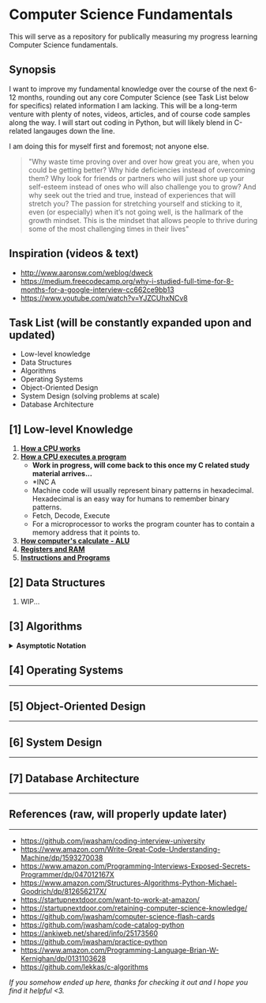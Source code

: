 # **Computer Science Fundamentals**

This will serve as a repository for publically measuring my progress learning Computer Science fundamentals.

## Synopsis

I want to improve my fundamental knowledge over the course of the next 6-12 months, rounding out any core Computer Science (see Task List below for specifics) related information I am lacking. This will be a long-term venture with plenty of notes, videos, articles, and of course code samples along the way. I will start out coding in Python, but will likely blend in C-related langauges down the line.

I am doing this for myself first and foremost; not anyone else.

> "Why waste time proving over and over how great you are, when you could be getting better? Why hide deficiencies instead of overcoming them? Why look for friends or partners who will just shore up your self-esteem instead of ones who will also challenge you to grow? And why seek out the tried and true, instead of experiences that will stretch you? The passion for stretching yourself and sticking to it, even (or especially) when it’s not going well, is the hallmark of the growth mindset. This is the mindset that allows people to thrive during some of the most challenging times in their lives"

## Inspiration (videos & text)

* http://www.aaronsw.com/weblog/dweck
* https://medium.freecodecamp.org/why-i-studied-full-time-for-8-months-for-a-google-interview-cc662ce9bb13
* https://www.youtube.com/watch?v=YJZCUhxNCv8

## Task List (will be constantly expanded upon and updated)

* Low-level knowledge
* Data Structures
* Algorithms
* Operating Systems
* Object-Oriented Design
* System Design (solving problems at scale)
* Database Architecture

## [1] **Low-level Knowledge**

1. **[How a CPU works](https://www.youtube.com/watch?v=FZGugFqdr60&feature=youtu.be)**
2. **[How a CPU executes a program](https://www.youtube.com/watch?v=XM4lGflQFvA)**
    * **Work in progress, will come back to this once my C related study material arrives...**
    * *INC A
    * Machine code will usually represent binary patterns in hexadecimal. Hexadecimal is an easy way for humans to remember binary patterns.
    * Fetch, Decode, Execute
    * For a microprocessor to works the program counter has to contain a memory address that it points to.
3. **[How computer's calculate - ALU](https://www.youtube.com/watch?v=1I5ZMmrOfnA&feature=youtu.be)**
4. **[Registers and RAM](https://www.youtube.com/watch?v=fpnE6UAfbtU&feature=youtu.be)**
5. **[Instructions and Programs](https://www.youtube.com/watch?v=zltgXvg6r3k&feature=youtu.be)**

## [2] **Data Structures**
1. WIP...

## [3] **Algorithms**

<details>
<summary><b>Asymptotic Notation</b></summary>

### Bite Size Overview

---
Asymptotic Notation, aka Big O notation, is the most common metric for calculating time complexity. It describes the execution time of a task in relation to the number of steps required to complete it.

### Videos

---

1. <a href="https://www.youtube.com/watch?v=iOq5kSKqeR4">The best high-level explanation I've seen to date.</a>
2. More later...

### Notes

---
Fast or efficient algorithms =/= a measurement in real time (seconds, minutes) due to how much hardware varies, or that they might be running their program through a different piece of software, etc. Thus, the uniform way compare the algorithm is to measure the Asymptotic Complexity of a program, and to use the notation (Big O (or just O)) for describing this.
**How fast a programs runtime grows asymptotically == as the size of your inputs increase towards infinity, how does the runtime of your program grow?**.

Think sorting an array with a size of 1 vs one of 1,000,000, or imagine counting the number of characters in a string the simplest way by walking through the whole string, letter by letter, and adding 1 to a counter for each character. This algorithm is said to run in linear time with respect to the number of characters (n) in the string. In short, it runs in **O(n); the time required to traverse the entire string is proportional to the number of characters**. 20 characters take twice as long as 10 characters, etc. As you increase the number of characters, **the runtime will increase linearly with the input length**.

Lets says the above method isn't fast enough, so you may chose to store the number of characters in the string in a variable _len_, which you can then compare against instead of the checking the string itself everytime. **Accessing len() is considered an asymptotically constant time operation, or O(1)**. This doesn't have to mean your code runs in one step, if it doesn't change with the size of inputs then it is still asymptotically constant. There are always drawbacks though, and in this case you have to spend extra memory space on your computer to store the variable (and the storage of the variable itself).

![Big O comparisons](https://justin.abrah.ms/static/images/runtime_comparison.png)

There are many different Big O runtimes to measure algorithms with. **O(n^2) are asymptotically slower than O(n) algorithms**, but this doesn't mean they always run faster, even in the same environment and the same hardware. Maybe for small input sizes O(n) could be faster, but **as you approach towards infinity O(n^2) will eventually overtake the O(n) algorithm; just like any quadratic mathematical function will eventually overtake any linear function, no matter how much of a head start the linear function starts off with.**

Another asymptotic complexity is logarithmic time; **O(log n)**. An example of an algorithm that runs this quickly is the classic **Binary Search Algorithm** for finding an element in an already sorted list on elements. To briefly recap Binary Search, check out the example below:

```
Let's say we are looking for the number 3 in the following array of integers [1, 2, 3, 4, 5, 6, 7].

The Binary Search Algorithm looks at the middle element of the array and asks: is the element greater than, less than, or equal to the element we are looking for?

If it finds the desired element, then you are done. If it's greater than the desired element, then it has to be in the right side of the array and you can only look at that in the future. If it's less than the desired element, you would do the same for the left side. This process is then repeated with the smaller size array until the desired element is found.
```

To further expand on the point, let's say we had an array with the below sizes:

```
size 8 -> 3 operations (log₂8)
size 16 -> 4 operations (log₂16)
```

If we were to **double the size of the array then the runtime would only be increased by a single chunk of the code** (splitting the middle element and checking) and is therefore said to run in **logarithmic time**.

Because an algorithm could potentially find the match on the first operation regardless of the input size, Computer Scientists have established a practice of measuring the upper and lower bounds of a runtime (the best and worst case performances of an algorithm).

Continuing with the above notation of O(log n), our best case scenario is one where the element is right in the middle and thus one of constant time; we get the element in one operation no matter how big the array is. Thus, the best possible runtime for this algorithm is said to run in Omega(1) time.

In the worst case it will run in O(log n) time, as it has to perform O(log n) split-checks of the array to find the correct element.

By contrast, a **Linear Search Algorithm** is one where we step through the characters in the string, which means at best it is Omega(1) and at worst it is O(n).

The last keyword to touch on is **Theta**, which is used when the best and the worst case scenario runtimes are the same. Our first string example is an example of this. No matter what number we store in the variable we will have to look at it. **The best case is we look at it and find the element. The worst case is we look at it and find the element. Therefore the runtime would be labeled as Theta(1),** as both the best and worse case scenarios are O(1) (constant time).

In summary, we have good ways to reason about code's efficiency without knowing anything about the real world time they take the run (which is affected by an incredible number of different factors). It also allows us to reason well about what will happen when the size of the inputs increases.

![Big O comparisons](https://i.imgur.com/np3rNEh.png)
</details>

<!-- [Harvard Big 0 Notation - Overview](https://www.youtube.com/watch?v=V6mKVRU1evU)
[UC Berkeley Big 0 Notation - Overview](https://archive.org/details/ucberkeley_webcast_VIS4YDpuP98)
[Big 0 Notation (and Omega/Theta) - Mathmatical](https://www.youtube.com/watch?v=1I5ZMmrOfnA&feature=youtu.be)
[UC Berkeley Big Omega](https://archive.org/details/ucberkeley_webcast_ca3e7UVmeUc)
[Amortized Analysis](https://www.youtube.com/watch?v=B3SpQZaAZP4&index=10&list=PL1BaGV1cIH4UhkL8a9bJGG356covJ76qN)
[Big 0 Cheat Sheet](http://bigocheatsheet.com/)
[General notes from Prof Skiena](http://www3.cs.stonybrook.edu/~algorith/video-lectures/2007/lecture2.pdf)
[A gentle introduction to Algorithm Complexity Analysis](http://discrete.gr/complexity/)
[Computational Complexity Pt. 1](https://www.topcoder.com/community/competitive-programming/tutorials/computational-complexity-section-1/)
[Computational Complexity Pt. 2](https://www.topcoder.com/community/competitive-programming/tutorials/computational-complexity-section-2/) -->

## [4] **Operating Systems**

---

## [5] **Object-Oriented Design**

---

## [6] **System Design**

---

## [7] **Database Architecture**

---

## References (raw, will properly update later)

---

* https://github.com/jwasham/coding-interview-university
* https://www.amazon.com/Write-Great-Code-Understanding-Machine/dp/1593270038
* https://www.amazon.com/Programming-Interviews-Exposed-Secrets-Programmer/dp/047012167X
* https://www.amazon.com/Structures-Algorithms-Python-Michael-Goodrich/dp/812656217X/
* https://startupnextdoor.com/want-to-work-at-amazon/
* https://startupnextdoor.com/retaining-computer-science-knowledge/
* https://github.com/jwasham/computer-science-flash-cards
* https://github.com/jwasham/code-catalog-python
* https://ankiweb.net/shared/info/25173560
* https://github.com/jwasham/practice-python
* https://www.amazon.com/Programming-Language-Brian-W-Kernighan/dp/0131103628
* https://github.com/lekkas/c-algorithms

_If you somehow ended up here, thanks for checking it out and I hope you find it helpful <3._
